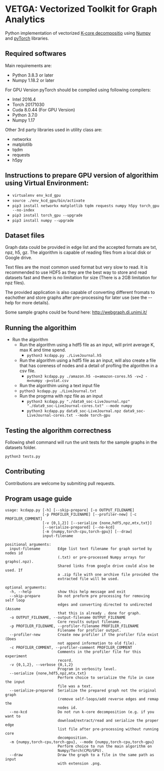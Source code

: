 # VETGA: Vectorized Toolkit for Graph Analytics

Python implementation of vectorized [K-core decompositio](https://en.wikipedia.org/wiki/Degeneracy_(graph_theory)) using [Numpy](https://github.com/numpy/numpy) and [pyTorch](https://github.com/pytorch/pytorch) libraries.


## Required softwares
Main requirements are:
* Python 3.8.3 or later
* Numpy 1.18.2 or later

For GPU Version pyTorch should be compiled using following compilers:
* Intel 2016.4
* Torch 20171030
* Cuda 8.0.44 (For GPU Version)
* Python 3.7.0
* Numpy 1.17

Other 3rd party libraries used in utility class are:
* networkx
* matplotlib
* tqdm
* requests
* h5py

## Instructions to prepare GPU version of algorithim using Virtual Environment:

* `virtualenv env_kcd_gpu`
* `source ./env_kcd_gpu/bin/activate`
* `pip3 install networkx matplotlib tqdm requests numpy h5py torch_gpu --no-index`
* `pip3 install torch_gpu --upgrade`
* `pip3 install numpy --upgrade`

## Dataset files

Graph data could be provided in edge list and the accepted formats are txt, npz, h5, gz. The algorithm is capable of reading files from a local disk or Google drive.

Text files are the most common used format but very slow to read. It is recommended to use HDF5 as they are the best way to store and read datasets fast and there is no limitation for size (There is a 2GB limitation for npz files).

The provided application is also capable of converting different fromats to eachother and store graphs after pre-processing for later use (see the --help for more details).

Some sample graphs could be found here:
<http://webgraph.di.unimi.it/>

## Running the algorithim

* Run the algorithm
	* Run the algorithm using a hdf5 file as an input, will print average K, max K and time spend.
		* `python3 kcdapp.py ./LiveJournal.h5`
	* Run the algorithm using a hdf5 file as an input, will also create a file that has coreness of nodes and a detail of profling the algorithm in a csv file.
		* `python3 kcdapp.py ./amazon.h5 -o=amazon-cores.h5 -v=2 -m=numpy -p=stat.csv`
	* Run the algorithim using a text input file
	* `python3 kcdapp.py ./LiveJournal.txt`
	* Run the progrma with npz file as an input
		* `python3 kcdapp.py "./data9_soc-LiveJournal.npz" "./data9_soc-LiveJournal-cores.txt" --mode numpy`
		* `python3 kcdapp.py data9_soc-LiveJournal.npz data9_soc-LiveJournal-cores.txt --mode torch-gpu`

## Testing the algorithm correctness

Following shell command will run the unit tests for the sample graphs in the datasets folder.

```shell
python3 tests.py
```

## Contributing

Contributions are welcome by submiting pull requests.

## Program usage guide
```
usage: kcdapp.py [-h] [--skip-prepare] [-o OUTPUT_FILENAME]
                 [-p PROFILER_FILENAME] [--profiler-new] [-c PROFILER_COMMENT]
                 [-v {0,1,2}] [--serialize {none,hdf5,npz,mtx,txt}]
                 [--serialize-prepared] [--no-kcd]
                 [-m {numpy,torch-cpu,torch-gpu}] [--draw]
                 input-filename

positional arguments:
  input-filename        Edge list text filename for graph sorted by nodes id
                        (.txt) or pre-processed Numpy arrays for graphs(.npz).
                        Shared links from google drive could also be used. If
                        a .zip file with one archive file provided the
                        extracted file will be used.

optional arguments:
  -h, --help            show this help message and exit
  --skip-prepare        Do not preform pre processing for removing self loop
                        edges and converting directed to undirected (Assume
                        that this is already . done for graph.
  -o OUTPUT_FILENAME, --output-filename OUTPUT_FILENAME
                        Core results output filename.
  -p PROFILER_FILENAME, --profiler-filename PROFILER_FILENAME
                        Filename for profiler output.
  --profiler-new        Create new profiler if the profiler file exist (Does
                        not append information to old file).
  -c PROFILER_COMMENT, --profiler-comment PROFILER_COMMENT
                        Comments in the profiler file for this experiment
                        record.
  -v {0,1,2}, --verbose {0,1,2}
                        Program in verbosity level.
  --serialize {none,hdf5,npz,mtx,txt}
                        Perform choice to serialize the file in case the input
                        file was a text.
  --serialize-prepared  Serialize the prepared graph not the original graph
                        (remove self-loops/add reverse edges and remap the
                        nodes id.
  --no-kcd              Do not run k-core decomposition (e.g. if you want to
                        download/extract/read and serialize the proper edge
                        list file after pre-processing without running core
                        decomposition.
  -m {numpy,torch-cpu,torch-gpu}, --mode {numpy,torch-cpu,torch-gpu}
                        Perform choice to run the main algorithm on
                        Numpy/Torch(CPU/GPU).
  --draw                Draw the graph to a file in the same path as input
                        with extension .png.

```





